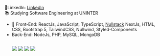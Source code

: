 💼LinkedIn: <a href='https://www.linkedin.com/in/brendon-silva' target='_blank'>LinkedIn</a><br/>
📚 Studying Software Engineering at UNINTER <br/>
- 🔭 Front-End: ReactJs, JavaScript, TypeScript, <a href='https://nullstack.app/' target='_blank'>Nullstack</a> NextJs, HTML, CSS, Bootstrap 5, TailwindCSS, Nullwind, Styled-Components
- Back-End: NodeJs, PHP, MySQL, MongoDB
    ##
  <div>
  <a href="https://instagram.com/brendonsilva03" target="_blank"><img src="https://img.shields.io/badge/-Instagram-%23E4405F?style=for-the-   badge&logo=instagram&logoColor=white" target="_blank"></a>
   <a href="https://contate.me/brendonssilva" target="_blank"><img src="https://img.shields.io/badge/WhatsApp-25D366?style=for-the-badge&logo=whatsapp&logoColor=white" target="_blank"></a>
   <a href = "mailto:brendon.dasilva03@gmail.com"><img src="https://img.shields.io/badge/Gmail-D14836?style=for-the-badge&logo=gmail&logoColor=white" target="_blank"></a>
  <a href="https://www.linkedin.com/in/brendon-silva" target="_blank"><img src="https://img.shields.io/badge/-LinkedIn-%230077B5?style=for-the-badge&logo=linkedin&logoColor=white" target="_blank"></a> 
  </div>
